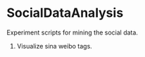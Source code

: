 SocialDataAnalysis
==================

Experiment scripts for mining the social data.
1. Visualize sina weibo tags.
